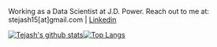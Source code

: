 Working as a Data Scientist at J.D. Power. Reach out to me at: stejash15[at]gmail.com | [Linkedin](https://www.linkedin.com/in/tejash-shah/)


[![Tejash's github stats](https://github-readme-stats.vercel.app/api?username=Tejash-Shah&count_private=true&show_icons=true&theme=radical)](https://github.com/Tejash-Shah/github-readme-stats)[![Top Langs](https://github-readme-stats.vercel.app/api/top-langs/?username=Tejash-Shah&layout=compact&theme=radical)](https://github.com/Tejash-Shah/github-readme-stats)
